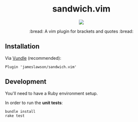 <h1 align="center">sandwich.vim</h1>
<p align="center">
  <a href="https://travis-ci.org/jameslawson/sandwich.vim" target="_blank"><img src="https://travis-ci.org/jameslawson/sandwich.vim.svg?branch=master"></a>
</p>
<p align="center">
  :bread: A vim plugin for brackets and quotes :bread: <br>
</p>

## Installation

Via [Vundle](https://github.com/VundleVim/Vundle.vim) (recommended):
```
Plugin 'jameslawson/sandwich.vim'
```

## Development

You'll need to have a Ruby environment setup.

In order to run the **unit tests**:
```
bundle install
rake test
```
